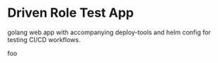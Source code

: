 # Driven Role Test App
golang web app with accompanying deploy-tools and helm config for testing CI/CD workflows.

foo